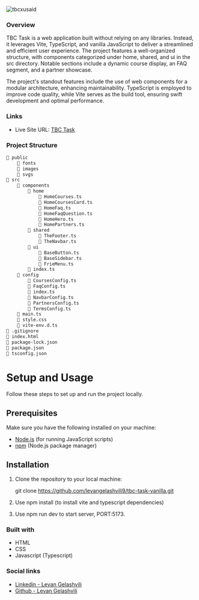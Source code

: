 ![tbcxusaid](https://static.wixstatic.com/media/dd97f4_86c58c47370442a889e9a4e9db4eb00c~mv2.png/v1/crop/x_1,y_0,w_426,h_123/fill/w_106,h_30,al_c,q_85,usm_0.66_1.00_0.01,enc_auto/Asset%201%402x.png)

### Overview

TBC Task is a web application built without relying on any libraries. Instead, it leverages Vite, TypeScript, and vanilla JavaScript to deliver a streamlined and efficient user experience. The project features a well-organized structure, with components categorized under home, shared, and ui in the src directory. Notable sections include a dynamic course display, an FAQ segment, and a partner showcase.

The project's standout features include the use of web components for a modular architecture, enhancing maintainability. TypeScript is employed to improve code quality, while Vite serves as the build tool, ensuring swift development and optimal performance.

### Links

- Live Site URL: [TBC Task](#)

### Project Structure

```bash
📁 public
    📁 fonts
    📁 images
    📁 svgs
📁 src
    📁 components
        📁 home
            📄 HomeCourses.ts
            📄 HomeCoursesCard.ts
            📄 HomeFaq.ts
            📄 HomeFaqQuestion.ts
            📄 HomeHero.ts
            📄 HomePartners.ts
        📁 shared
            📄 TheFooter.ts
            📄 TheNavbar.ts
        📁 ui
            📄 BaseButton.ts
            📄 BaseSidebar.ts
            📄 FrieMenu.ts
        📄 index.ts
    📁 config
        📄 CoursesConfig.ts
        📄 FaqConfig.ts
        📄 index.ts
        📄 NavbarConfig.ts
        📄 PartnersConfig.ts
        📄 TermsConfig.ts
    📄 main.ts
    📄 style.css
    📄 vite-env.d.ts
📄 .gitignore
📄 index.html
📄 package-lock.json
📄 package.json
📄 tsconfig.json
```

# Setup and Usage

Follow these steps to set up and run the project locally.

## Prerequisites

Make sure you have the following installed on your machine:

- [Node.js](https://nodejs.org/) (for running JavaScript scripts)
- [npm](https://www.npmjs.com/) (Node.js package manager)

## Installation

1. Clone the repository to your local machine:

   git clone https://github.com/levangelashvili9/tbc-task-vanilla.git

2. Use npm install (to install vite and typescript dependencies)

3. Use npm run dev to start server, PORT:5173.

### Built with

- HTML
- CSS
- Javascript (Typescript)

### Social links

- [Linkedin - Levan Gelashvili](https://www.linkedin.com/in/levan-gelashvili-669327227/)
- [Github - Levan Gelashvili](https://github.com/levangelashvili9)
